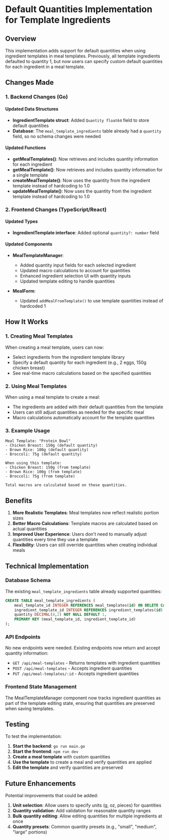 # Default Quantities Implementation for Template Ingredients

## Overview
This implementation adds support for default quantities when using ingredient templates in meal templates. Previously, all template ingredients defaulted to quantity 1, but now users can specify custom default quantities for each ingredient in a meal template.

## Changes Made

### 1. Backend Changes (Go)

#### Updated Data Structures
- **IngredientTemplate struct**: Added `Quantity float64` field to store default quantities
- **Database**: The `meal_template_ingredients` table already had a `quantity` field, so no schema changes were needed

#### Updated Functions
- **getMealTemplates()**: Now retrieves and includes quantity information for each ingredient
- **getMealTemplate()**: Now retrieves and includes quantity information for a single template
- **createMealTemplate()**: Now uses the quantity from the ingredient template instead of hardcoding to 1.0
- **updateMealTemplate()**: Now uses the quantity from the ingredient template instead of hardcoding to 1.0

### 2. Frontend Changes (TypeScript/React)

#### Updated Types
- **IngredientTemplate interface**: Added optional `quantity?: number` field

#### Updated Components
- **MealTemplateManager**: 
  - Added quantity input fields for each selected ingredient
  - Updated macro calculations to account for quantities
  - Enhanced ingredient selection UI with quantity inputs
  - Updated template editing to handle quantities

- **MealForm**: 
  - Updated `addMealFromTemplate()` to use template quantities instead of hardcoded 1

## How It Works

### 1. Creating Meal Templates
When creating a meal template, users can now:
- Select ingredients from the ingredient template library
- Specify a default quantity for each ingredient (e.g., 2 eggs, 150g chicken breast)
- See real-time macro calculations based on the specified quantities

### 2. Using Meal Templates
When using a meal template to create a meal:
- The ingredients are added with their default quantities from the template
- Users can still adjust quantities as needed for the specific meal
- Macro calculations automatically account for the template quantities

### 3. Example Usage
```
Meal Template: "Protein Bowl"
- Chicken Breast: 150g (default quantity)
- Brown Rice: 100g (default quantity)  
- Broccoli: 75g (default quantity)

When using this template:
- Chicken Breast: 150g (from template)
- Brown Rice: 100g (from template)
- Broccoli: 75g (from template)

Total macros are calculated based on these quantities.
```

## Benefits

1. **More Realistic Templates**: Meal templates now reflect realistic portion sizes
2. **Better Macro Calculations**: Template macros are calculated based on actual quantities
3. **Improved User Experience**: Users don't need to manually adjust quantities every time they use a template
4. **Flexibility**: Users can still override quantities when creating individual meals

## Technical Implementation

### Database Schema
The existing `meal_template_ingredients` table already supported quantities:
```sql
CREATE TABLE meal_template_ingredients (
    meal_template_id INTEGER REFERENCES meal_templates(id) ON DELETE CASCADE,
    ingredient_template_id INTEGER REFERENCES ingredient_templates(id) ON DELETE CASCADE,
    quantity DECIMAL(8,2) NOT NULL DEFAULT 1,
    PRIMARY KEY (meal_template_id, ingredient_template_id)
);
```

### API Endpoints
No new endpoints were needed. Existing endpoints now return and accept quantity information:
- `GET /api/meal-templates` - Returns templates with ingredient quantities
- `POST /api/meal-templates` - Accepts ingredient quantities
- `PUT /api/meal-templates/:id` - Accepts ingredient quantities

### Frontend State Management
The MealTemplateManager component now tracks ingredient quantities as part of the template editing state, ensuring that quantities are preserved when saving templates.

## Testing

To test the implementation:

1. **Start the backend**: `go run main.go`
2. **Start the frontend**: `npm run dev`
3. **Create a meal template** with custom quantities
4. **Use the template** to create a meal and verify quantities are applied
5. **Edit the template** and verify quantities are preserved

## Future Enhancements

Potential improvements that could be added:
1. **Unit selection**: Allow users to specify units (g, oz, pieces) for quantities
2. **Quantity validation**: Add validation for reasonable quantity ranges
3. **Bulk quantity editing**: Allow editing quantities for multiple ingredients at once
4. **Quantity presets**: Common quantity presets (e.g., "small", "medium", "large" portions)
